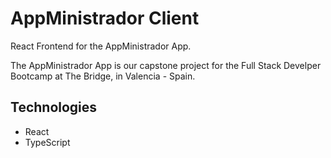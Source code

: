 # AppMinistrador Client

React Frontend for the AppMinistrador App.  

The AppMinistrador App is our capstone project for the Full Stack Develper Bootcamp at The Bridge, in Valencia - Spain.

## Technologies

- React
- TypeScript
